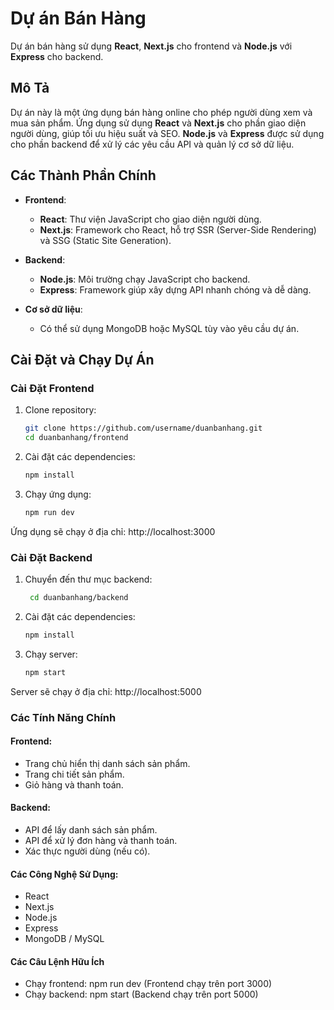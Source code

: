 # Dự án Bán Hàng

Dự án bán hàng sử dụng **React**, **Next.js** cho frontend và **Node.js** với **Express** cho backend.

## Mô Tả

Dự án này là một ứng dụng bán hàng online cho phép người dùng xem và mua sản phẩm. Ứng dụng sử dụng **React** và **Next.js** cho phần giao diện người dùng, giúp tối ưu hiệu suất và SEO. **Node.js** và **Express** được sử dụng cho phần backend để xử lý các yêu cầu API và quản lý cơ sở dữ liệu.

## Các Thành Phần Chính

- **Frontend**: 
  - **React**: Thư viện JavaScript cho giao diện người dùng.
  - **Next.js**: Framework cho React, hỗ trợ SSR (Server-Side Rendering) và SSG (Static Site Generation).
  
- **Backend**:
  - **Node.js**: Môi trường chạy JavaScript cho backend.
  - **Express**: Framework giúp xây dựng API nhanh chóng và dễ dàng.
  
- **Cơ sở dữ liệu**:
  - Có thể sử dụng MongoDB hoặc MySQL tùy vào yêu cầu dự án.

## Cài Đặt và Chạy Dự Án

### Cài Đặt Frontend

1. Clone repository:

   ```bash
   git clone https://github.com/username/duanbanhang.git
   cd duanbanhang/frontend
2. Cài đặt các dependencies:
    ```bash
    npm install
4. Chạy ứng dụng:
    ```bash
    npm run dev
Ứng dụng sẽ chạy ở địa chỉ: http://localhost:3000

### Cài Đặt Backend
1. Chuyển đến thư mục backend:
     ```bash
      cd duanbanhang/backend
2. Cài đặt các dependencies:
     ```bash
    npm install
3. Chạy server:
     ```bash
    npm start
Server sẽ chạy ở địa chỉ: http://localhost:5000

 ### Các Tính Năng Chính
#### Frontend:
- Trang chủ hiển thị danh sách sản phẩm.
- Trang chi tiết sản phẩm.
- Giỏ hàng và thanh toán.
 #### Backend:
 - API để lấy danh sách sản phẩm.
 - API để xử lý đơn hàng và thanh toán.
 - Xác thực người dùng (nếu có).

#### Các Công Nghệ Sử Dụng:
- React
- Next.js
- Node.js
- Express
- MongoDB / MySQL

#### Các Câu Lệnh Hữu Ích
- Chạy frontend: npm run dev (Frontend chạy trên port 3000)
- Chạy backend: npm start (Backend chạy trên port 5000)
